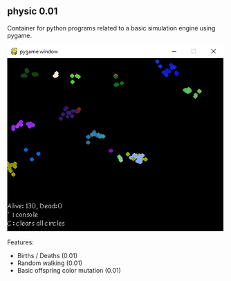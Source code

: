 ## physic 0.01

Container for python programs related to a basic simulation engine using pygame.

![physic 0.01](https://raw.githubusercontent.com/overfieldio/physic/master/4-2-2020physic.png)

Features:
* Births / Deaths (0.01)
* Random walking (0.01)
* Basic offspring color mutation (0.01)
